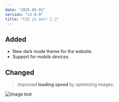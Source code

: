 ```yaml
---
date: "2025-05-01"
version: "v1.0.0"
title: "CS2 is out! 🎉 🎉"
---
```


## Added 
- New dark mode theme for the website.
- Support for *mobile devices*.

## Changed
> Improved **loading speed** by optimizing images.

![Image test](https://myoctocat.com/assets/images/base-octocat.svg)

